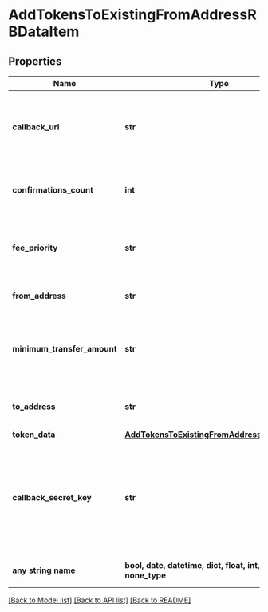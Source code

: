# AddTokensToExistingFromAddressRBDataItem


## Properties
Name | Type | Description | Notes
------------ | ------------- | ------------- | -------------
**callback_url** | **str** | Represents the URL that is set by the customer where the callback will be received at. The callback notification will be received only if and when the event occurs. | 
**confirmations_count** | **int** | Represents the number of confirmations, i.e. the amount of blocks that have been built on top of this block. | 
**fee_priority** | **str** | Represents the fee priority of the automation, whether it is \&quot;SLOW\&quot;, \&quot;STANDARD\&quot; or \&quot;FAST\&quot;. | 
**from_address** | **str** | Represents the hash of the address that forwards the tokens. | 
**minimum_transfer_amount** | **str** | Represents the minimum transfer amount of the currency in the &#x60;fromAddress&#x60; that can be allowed for an automatic forwarding. | 
**to_address** | **str** | Represents the hash of the address the currency is forwarded to. | 
**token_data** | [**AddTokensToExistingFromAddressRBTokenData**](AddTokensToExistingFromAddressRBTokenData.md) |  | 
**callback_secret_key** | **str** | Represents the Secret Key value provided by the customer. This field is used for security purposes during the callback notification, in order to prove the sender of the callback as Crypto APIs. For more information please see our [Documentation](https://developers.cryptoapis.io/technical-documentation/general-information/callbacks#callback-security). | [optional] 
**any string name** | **bool, date, datetime, dict, float, int, list, str, none_type** | any string name can be used but the value must be the correct type | [optional]

[[Back to Model list]](../README.md#documentation-for-models) [[Back to API list]](../README.md#documentation-for-api-endpoints) [[Back to README]](../README.md)


